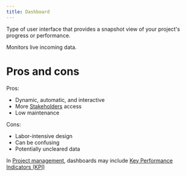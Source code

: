 ```yaml
---
title: Dashboard
---
```

Type of user interface that provides a snapshot view of your project's progress or performance. 

Monitors live incoming data. 

# Pros and cons
Pros:
- Dynamic, automatic, and interactive
- More [Stakeholders](danielesalvatore/project-management/foundations-of-project-management/actors/stakeholders.md) access
- Low maintenance

Cons:
- Labor-intensive design
- Can be confusing
- Potentially uncleared data

In [Project management](danielesalvatore/project-management/project-management.md), dashboards may include [Key Performance Indicators (KPI)](danielesalvatore/project-management/project-execution/key-performance-indicators-kpi.md)
